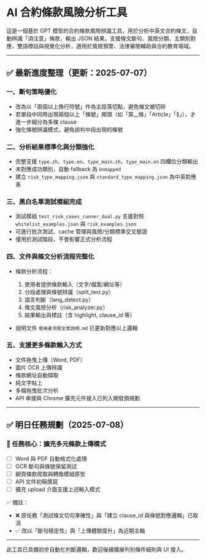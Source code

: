 # AI 合約條款風險分析工具

這是一個基於 GPT 模型的合約條款風險辨識工具，用於分析中英文合約條文，自動辨識「須注意」條款，輸出 JSON 結果。支援條文斷句、風險分類、主類別對應、雙語標註與視覺化分析，適用於風險預警、法律審閱輔助與合約教育場域。

---

## ✅ 最新進度整理（更新：2025-07-07）

### 一、斷句策略優化

* 改為以「兩個以上換行符號」作為主段落切點，避免條文被切碎
* 若單段中同時出現兩個以上「條號」開頭（如「第\_\_條」「Article」「§」），才進一步細分為多條 clause
* 強化條號辨識模式，避免誤判中段出現的條號

### 二、分析結果標準化與分類強化

* 完整支援 `type.zh`、`type.en`、`type_main.zh`、`type_main.en` 四欄位分類輸出
* 未對應成功類別，自動 fallback 為 `Unmapped`
* 建立 `risk_type_mapping.json` 與 `standard_type_mapping.json` 為中英對應表

### 三、黑白名單測試模組完成

* 測試模組 `test_risk_cases_runner_dual.py` 支援對照 `whitelist_examples.json` 與 `risk_examples.json`
* 可進行批次測試、cache 管理與風險/分類標準交叉驗證
* 僅用於測試階段，不會影響正式分析流程

### 四、文件與條文分析流程完整化

* 條款分析流程：

  1. 使用者提供條款輸入（文字/檔案/網址等）
  2. 分段處理與條號辨識（split\_text.py）
  3. 語言判斷（lang\_detect.py）
  4. 條文風險分析（risk\_analyzer.py）
  5. 結果輸出與標註（含 highlight, clause\_id 等）

* 說明文件 `使用者流程全景說明.md` 已更新對應以上邏輯

### 五、支援更多條款輸入方式

* 文件拖曳上傳（Word, PDF）
* 圖片 OCR 上傳辨識
* 條款網址自動擷取
* 純文字貼上
* 多檔拖曳批次分析
* API 串接與 Chrome 擴充元件接入已列入開發預規劃

---

## ✅ 明日任務規劃（2025-07-08）

### 📌 任務核心：擴充多元條款上傳模式

* [ ] Word 與 PDF 自動格式化處理
* [ ] OCR 斷句與條號保留測試
* [ ] 網頁條款爬取與轉換模組原型
* [ ] API 文件初稿撰寫
* [ ] 擴充 upload 介面支援上述輸入模式

✅ 備註：

* ❌ 原任務「測試條文切句準確性」與「建立 clause\_id 與條號對應邏輯」已取消
* ✅ 改以「斷句穩定性」與「上傳體驗提升」為近期主軸

---

此工具已具備初步自動化判斷邏輯，歡迎後續擴展判別條件細則與 UI 接入。
